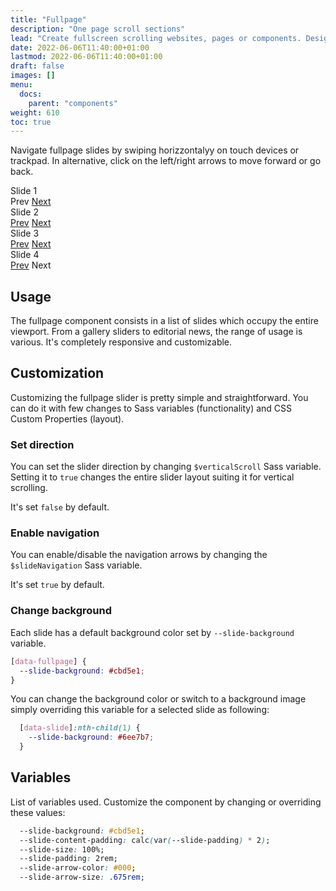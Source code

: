 ```yaml
---
title: "Fullpage"
description: "One page scroll sections"
lead: "Create fullscreen scrolling websites, pages or components. Designed for touch. Totally responsive."
date: 2022-06-06T11:40:00+01:00
lastmod: 2022-06-06T11:40:00+01:00
draft: false
images: []
menu:
  docs:
    parent: "components"
weight: 610
toc: true
---
```


Navigate fullpage slides by swiping horizzontalyy on touch devices or trackpad. In alternative, click on the left/right arrows to move forward or go back.

<div class="preview">
  <link rel="stylesheet" href="/cssui/cssui.min.css">
  <link rel="stylesheet" href="/cssui/cssui.fullpage.min.css">

  <div data-fullpage>
    <div data-slides>
      <section id="slide-1" data-slide="1">
        <div data-slide-content>
          Slide 1
        </div>
        <nav data-slide-nav="arrows">
          <span data-slide-arrow="prev">Prev</span>
          <a data-slide-arrow="next" href="#slide-2" title="Next">Next</a>
        </nav>
      </section>
      <section id="slide-2" data-slide="2">
        <div data-slide-content>
          Slide 2
        </div>
        <nav data-slide-nav="arrows">
          <a data-slide-arrow="prev" href="#slide-1" title="Prev">Prev</a>
          <a data-slide-arrow="next" href="#slide-3" title="Next">Next</a>
        </nav>
      </section>
      <section id="slide-3" data-slide="3">
        <div data-slide-content>
          Slide 3
        </div>
        <nav data-slide-nav="arrows">
          <a data-slide-arrow="prev" href="#slide-2" title="Prev">Prev</a>
          <a data-slide-arrow="next" href="#slide-4" title="Next">Next</a>
        </nav>
      </section>
      <section id="slide-4" data-slide="4">
        <div data-slide-content>
          Slide 4
        </div>
        <nav data-slide-nav="arrows">
          <a data-slide-arrow="prev" href="#slide-3" title="Prev">Prev</a>
          <span data-slide-arrow="next">Next</span>
        </nav>
      </section>
    </div>
  </div>
</div>

## Usage
The fullpage component consists in a list of slides which occupy the entire viewport. From a gallery sliders to editorial news, the range of usage is various. It's completely responsive and customizable.



## Customization
Customizing the fullpage slider is pretty simple and straightforward. You can do it with few changes to Sass variables (functionality) and CSS Custom Properties (layout).

### Set direction
You can set the slider direction by changing `$verticalScroll` Sass variable. Setting it to `true` changes the entire slider layout suiting it for vertical scrolling. 

It's set `false` by default.

### Enable navigation
You can enable/disable the navigation arrows by changing the `$slideNavigation` Sass variable. 

It's set `true` by default.

### Change background
Each slide has a default background color set by `--slide-background` variable.

```css
[data-fullpage] {
  --slide-background: #cbd5e1;
}
```

You can change the background color or switch to a background image simply overriding this variable for a selected slide as following:

```css
  [data-slide]:nth-child(1) {
    --slide-background: #6ee7b7;
  }
```

## Variables

List of variables used. Customize the component by changing or overriding these values:

```css
  --slide-background: #cbd5e1;
  --slide-content-padding: calc(var(--slide-padding) * 2);
  --slide-size: 100%;
  --slide-padding: 2rem;
  --slide-arrow-color: #000;
  --slide-arrow-size: .675rem;
```
